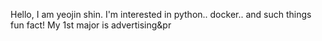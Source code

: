 Hello, I am yeojin shin.
I'm interested in python.. docker.. and such things
fun fact! My 1st major is advertising&pr
